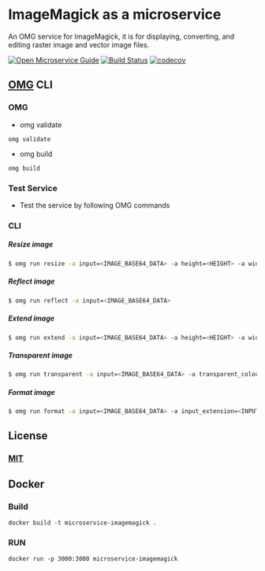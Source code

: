 # ImageMagick as a microservice
An OMG service for ImageMagick, it is for displaying, converting, and editing raster image and vector image files.

[![Open Microservice Guide](https://img.shields.io/badge/OMG-enabled-brightgreen.svg?style=for-the-badge)](https://microservice.guide)
[![Build Status](https://travis-ci.com/heaptracetechnology/microservice-imagemagick.svg?branch=master)](https://travis-ci.com/heaptracetechnology/microservice-imagemagick)
[![codecov](https://codecov.io/gh/heaptracetechnology/microservice-imagemagick/branch/master/graph/badge.svg)](https://codecov.io/gh/heaptracetechnology/microservice-imagemagick)
<!-- [![GolangCI](https://golangci.com/badges/github.com/golangci/golangci-web.svg)](https://golangci.com) -->


## [OMG](hhttps://microservice.guide) CLI

### OMG

* omg validate
```
omg validate
```
* omg build
```
omg build
```
### Test Service

* Test the service by following OMG commands

### CLI

##### Resize image
```sh
$ omg run resize -a input=<IMAGE_BASE64_DATA> -a height=<HEIGHT> -a width=<WIDTH>
```
##### Reflect image
```sh
$ omg run reflect -a input=<IMAGE_BASE64_DATA>
```
##### Extend image
```sh
$ omg run extend -a input=<IMAGE_BASE64_DATA> -a height=<HEIGHT> -a width=<WIDTH> -a background_colour=<COLOUR_NAME>
```
##### Transparent image
```sh
$ omg run transparent -a input=<IMAGE_BASE64_DATA> -a transparent_colour=<COLOUR_NAME>
```
##### Format image
```sh
$ omg run format -a input=<IMAGE_BASE64_DATA> -a input_extension=<INPUT_EXTENSION> -a output_extension=<OUTPUT_EXTENSION>
```
## License
### [MIT](https://choosealicense.com/licenses/mit/)

## Docker
### Build
```
docker build -t microservice-imagemagick .
```
### RUN
```
docker run -p 3000:3000 microservice-imagemagick
```
